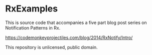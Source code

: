RxExamples
==========

This is source code that accompanies a five part blog post series on Notification Patterns in Rx.  

https://codemonkeyprojectiles.com/blog/2014/RxNotify/Intro/

This repository is unlicensed, public domain.

